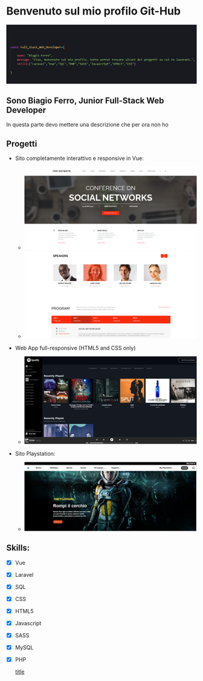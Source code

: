 # Benvenuto sul mio profilo Git-Hub


![header](images/idk.png)

## Sono Biagio Ferro, Junior Full-Stack Web Developer
In questa parte devo mettere una descrizione che per ora non ho

## Progetti
- Sito completamente interattivo e responsive in Vue: 

	- [![midterm](images/site-1.png)](https://github.com/bia9400/proj-html-vuejs)
	- [![midterm](images/site-2.png)](https://github.com/bia9400/proj-html-vuejs)


- Web App full-responsive (HTML5 and CSS only)

	- [![Spotify](images/spotify.png)](https://github.com/bia9400/html-css-spotifyweb)

- Sito Playstation:
	- [![Playstation](images/playstation.png)](https://github.com/bia9400/htmlcss-playstation)

## Skills:

- [x] Vue
- [x] Laravel
- [x] SQL
- [x] CSS
- [x] HTML5
- [x] Javascript
- [x] SASS
- [x] MySQL
- [x] PHP

	[title](https://www.example.com)

